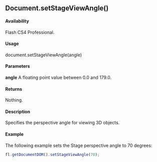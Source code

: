 ## Document.setStageViewAngle()

#### Availability

Flash CS4 Professional.

#### Usage

document.setStageViewAngle(angle)

#### Parameters

**angle** A floating point value between 0.0 and 179.0.

#### Returns

Nothing.

#### Description

Specifies the perspective angle for viewing 3D objects.

#### Example

The following example sets the Stage perspective angle to 70 degrees:

```javascript
fl.getDocumentDOM().setStageViewAngle(70);
```
